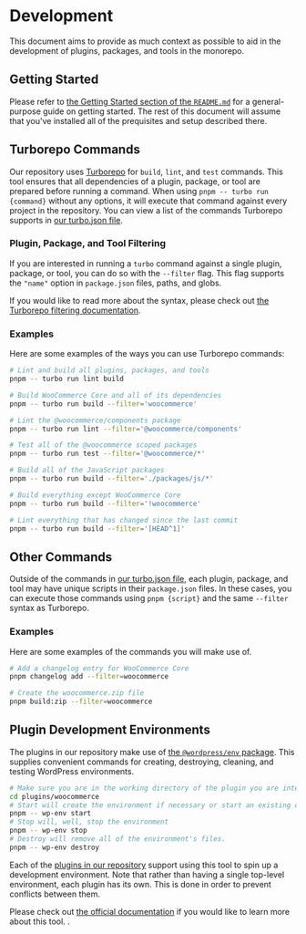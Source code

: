 # Development

This document aims to provide as much context as possible to aid in the development of plugins, packages, and tools in the monorepo.

## Getting Started

Please refer to [the Getting Started section of the `README.md`](README.md#getting-started) for a general-purpose guide on getting started. The rest of this document will assume that you've installed all of the prequisites and setup described there.

## Turborepo Commands

Our repository uses [Turborepo](https://turborepo.org) for `build`, `lint`, and `test` commands. This tool ensures that all dependencies of a plugin, package, or tool are prepared before running a command. When using `pnpm -- turbo run {command}` without any options, it will execute that command against every project in the repository. You can view a list of the commands Turborepo supports in [our turbo.json file](turbo.json).

### Plugin, Package, and Tool Filtering

If you are interested in running a `turbo` command against a single plugin, package, or tool, you can do so with the `--filter` flag. This flag supports the `"name"` option in `package.json` files, paths, and globs.

If you would like to read more about the syntax, please check out [the Turborepo filtering documentation](https://turborepo.org/docs/core-concepts/filtering).

### Examples

Here are some examples of the ways you can use Turborepo commands:

```bash
# Lint and build all plugins, packages, and tools
pnpm -- turbo run lint build

# Build WooCommerce Core and all of its dependencies
pnpm -- turbo run build --filter='woocommerce'

# Lint the @woocommerce/components package
pnpm -- turbo run lint --filter='@woocommerce/components'

# Test all of the @woocommerce scoped packages
pnpm -- turbo run test --filter='@woocommerce/*'

# Build all of the JavaScript packages
pnpm -- turbo run build --filter='./packages/js/*'

# Build everything except WooCommerce Core
pnpm -- turbo run build --filter='!woocommerce' 

# Lint everything that has changed since the last commit
pnpm -- turbo run build --filter='[HEAD^1]'
```

## Other Commands

Outside of the commands in [our turbo.json file](turbo.json), each plugin, package, and tool may have unique scripts in their `package.json` files. In these cases, you can execute those commands using `pnpm {script}` and the same `--filter` syntax as Turborepo.

### Examples

Here are some examples of the commands you will make use of.

```bash
# Add a changelog entry for WooCommerce Core
pnpm changelog add --filter=woocommerce

# Create the woocommerce.zip file
pnpm build:zip --filter=woocommerce
```

## Plugin Development Environments

The plugins in our repository make use of [the `@wordpress/env` package](https://developer.wordpress.org/block-editor/reference-guides/packages/packages-env/). This supplies convenient commands for creating, destroying, cleaning, and testing WordPress environments.

```bash
# Make sure you are in the working directory of the plugin you are interested in setting up the environment for
cd plugins/woocommerce
# Start will create the environment if necessary or start an existing one
pnpm -- wp-env start
# Stop will, well, stop the environment
pnpm -- wp-env stop
# Destroy will remove all of the environment's files.
pnpm -- wp-env destroy
```

Each of the [plugins in our repository](plugins) support using this tool to spin up a development environment. Note that rather than having a single top-level environment, each plugin has its own. This is done in order to prevent conflicts between them.

Please check out [the official documentation](https://developer.wordpress.org/block-editor/reference-guides/packages/packages-env/) if you would like to learn more about this tool.
.
